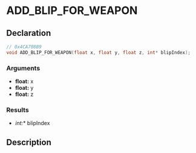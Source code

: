 # ADD_BLIP_FOR_WEAPON

## Declaration
```cpp
// 0x4CA708B9
void ADD_BLIP_FOR_WEAPON(float x, float y, float z, int* blipIndex);
```

### Arguments
- **float:** x
- **float:** y
- **float:** z

### Results
- **int*:** blipIndex

## Description

